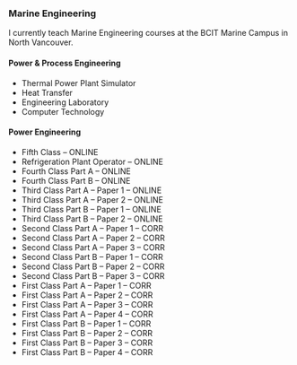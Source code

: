 ### Marine Engineering  
I currently teach Marine Engineering courses at the BCIT Marine Campus in North Vancouver.

#### Power & Process Engineering  
- Thermal Power Plant Simulator  
- Heat Transfer  
- Engineering Laboratory  
- Computer Technology  

#### Power Engineering  
- Fifth Class – ONLINE  
- Refrigeration Plant Operator – ONLINE  
- Fourth Class Part A – ONLINE  
- Fourth Class Part B – ONLINE  
- Third Class Part A – Paper 1 – ONLINE  
- Third Class Part A – Paper 2 – ONLINE  
- Third Class Part B – Paper 1 – ONLINE  
- Third Class Part B – Paper 2 – ONLINE  
- Second Class Part A – Paper 1 – CORR  
- Second Class Part A – Paper 2 – CORR  
- Second Class Part A – Paper 3 – CORR  
- Second Class Part B – Paper 1 – CORR  
- Second Class Part B – Paper 2 – CORR  
- Second Class Part B – Paper 3 – CORR  
- First Class Part A – Paper 1 – CORR  
- First Class Part A – Paper 2 – CORR  
- First Class Part A – Paper 3 – CORR  
- First Class Part A – Paper 4 – CORR  
- First Class Part B – Paper 1 – CORR  
- First Class Part B – Paper 2 – CORR  
- First Class Part B – Paper 3 – CORR  
- First Class Part B – Paper 4 – CORR  
